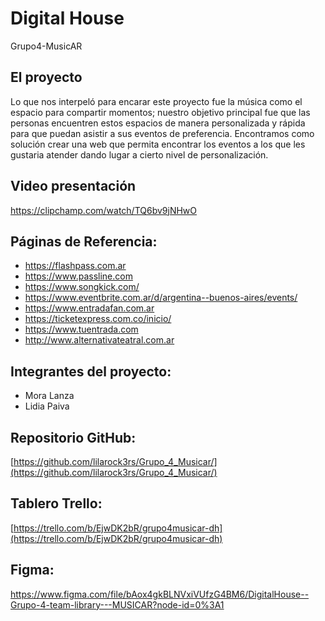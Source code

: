 # Digital House
Grupo4-MusicAR

## El proyecto
Lo que nos interpeló para encarar este proyecto fue la música como el espacio para compartir momentos; nuestro objetivo principal fue que las personas encuentren estos espacios de manera personalizada y rápida para que puedan asistir a sus eventos de preferencia.
Encontramos como solución crear una web que permita encontrar los eventos a los que les gustaria atender dando lugar a cierto nivel de personalización. 

## Video presentación 
https://clipchamp.com/watch/TQ6bv9jNHwO

## Páginas de Referencia:
- https://flashpass.com.ar
- https://www.passline.com
- https://www.songkick.com/
- https://www.eventbrite.com.ar/d/argentina--buenos-aires/events/
- https://www.entradafan.com.ar
- https://ticketexpress.com.co/inicio/
- https://www.tuentrada.com
- http://www.alternativateatral.com.ar

## Integrantes del proyecto:
- Mora Lanza
- Lidia Paiva

## Repositorio GitHub:
[https://github.com/lilarock3rs/Grupo_4_Musicar/](https://github.com/lilarock3rs/Grupo_4_Musicar/)

## Tablero Trello:

[https://trello.com/b/EjwDK2bR/grupo4musicar-dh](https://trello.com/b/EjwDK2bR/grupo4musicar-dh)

## Figma:
https://www.figma.com/file/bAox4gkBLNVxiVUfzG4BM6/DigitalHouse--Grupo-4-team-library---MUSICAR?node-id=0%3A1

